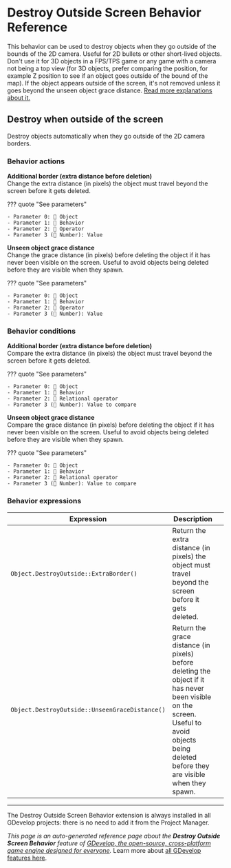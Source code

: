 # Destroy Outside Screen Behavior Reference

This behavior can be used to destroy objects when they go outside of the bounds of the 2D camera. Useful for 2D bullets or other short-lived objects. Don't use it for 3D objects in a FPS/TPS game or any game with a camera not being a top view (for 3D objects, prefer comparing the position, for example Z position to see if an object goes outside of the bound of the map). If the object appears outside of the screen, it's not removed unless it goes beyond the unseen object grace distance. [Read more explanations about it.](/gdevelop5/behaviors/destroyoutside)



## Destroy when outside of the screen 

Destroy objects automatically when they go outside of the 2D camera borders. 

### Behavior actions

**Additional border (extra distance before deletion)**  
Change the extra distance (in pixels) the object must travel beyond the screen before it gets deleted.

??? quote "See parameters"

    - Parameter 0: 👾 Object
    - Parameter 1: 🧩 Behavior
    - Parameter 2: 🟰 Operator
    - Parameter 3 (🔢 Number): Value

**Unseen object grace distance**  
Change the grace distance (in pixels) before deleting the object if it has never been visible on the screen. Useful to avoid objects being deleted before they are visible when they spawn.

??? quote "See parameters"

    - Parameter 0: 👾 Object
    - Parameter 1: 🧩 Behavior
    - Parameter 2: 🟰 Operator
    - Parameter 3 (🔢 Number): Value

### Behavior conditions

**Additional border (extra distance before deletion)**  
Compare the extra distance (in pixels) the object must travel beyond the screen before it gets deleted.

??? quote "See parameters"

    - Parameter 0: 👾 Object
    - Parameter 1: 🧩 Behavior
    - Parameter 2: 🟰 Relational operator
    - Parameter 3 (🔢 Number): Value to compare

**Unseen object grace distance**  
Compare the grace distance (in pixels) before deleting the object if it has never been visible on the screen. Useful to avoid objects being deleted before they are visible when they spawn.

??? quote "See parameters"

    - Parameter 0: 👾 Object
    - Parameter 1: 🧩 Behavior
    - Parameter 2: 🟰 Relational operator
    - Parameter 3 (🔢 Number): Value to compare

### Behavior expressions

| Expression | Description |  |
|-----|-----|-----|
| `Object.DestroyOutside::ExtraBorder()` | Return the extra distance (in pixels) the object must travel beyond the screen before it gets deleted. ||
| `Object.DestroyOutside::UnseenGraceDistance()` | Return the grace distance (in pixels) before deleting the object if it has never been visible on the screen. Useful to avoid objects being deleted before they are visible when they spawn. ||



---

The Destroy Outside Screen Behavior extension is always installed in all GDevelop projects: there is no need to add it from the Project Manager.

*This page is an auto-generated reference page about the **Destroy Outside Screen Behavior** feature of [GDevelop, the open-source, cross-platform game engine designed for everyone](https://gdevelop.io/).* Learn more about [all GDevelop features here](/gdevelop5/all-features).